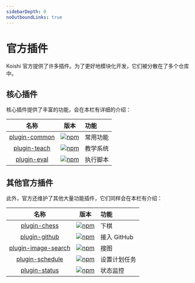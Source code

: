 ```yaml
---
sidebarDepth: 0
noOutboundLinks: true
---
```


# 官方插件

Koishi 官方提供了许多插件。为了更好地模块化开发，它们被分散在了多个仓库中。

## 核心插件

核心插件提供了丰富的功能，会在本栏有详细的介绍：

| 名称 | 版本 | 功能 |
|:-:|:-:|:--|
| [plugin-common](https://github.com/koishijs/koishi/tree/master/packages/plugin-common) | [![npm](https://img.shields.io/npm/v/koishi-plugin-common?style=flat-square)](https://www.npmjs.com/package/koishi-plugin-common) | 常用功能 |
| [plugin-teach](https://github.com/koishijs/koishi/tree/master/packages/plugin-teach) | [![npm](https://img.shields.io/npm/v/koishi-plugin-teach?style=flat-square)](https://www.npmjs.com/package/koishi-plugin-teach) | 教学系统 |
| [plugin-eval](https://github.com/koishijs/koishi/tree/master/packages/plugin-eval) | [![npm](https://img.shields.io/npm/v/koishi-plugin-eval?style=flat-square)](https://www.npmjs.com/package/koishi-plugin-eval) | 执行脚本 |

## 其他官方插件

此外，官方还维护了其他大量功能插件，它们同样会在本栏有介绍：

| 名称 | 版本 | 功能 |
|:-:|:-:|:--|
| [plugin-chess](https://github.com/koishijs/plugin-chess) | [![npm](https://img.shields.io/npm/v/koishi-plugin-chess?style=flat-square)](https://www.npmjs.com/package/koishi-plugin-chess) | 下棋 |
| [plugin-github](https://github.com/koishijs/plugin-github) | [![npm](https://img.shields.io/npm/v/koishi-plugin-github?style=flat-square)](https://www.npmjs.com/package/koishi-plugin-github) | 接入 GitHub |
| [plugin-image-search](https://github.com/koishijs/plugin-image-search) | [![npm](https://img.shields.io/npm/v/koishi-plugin-image-search?style=flat-square)](https://www.npmjs.com/package/koishi-plugin-image-search) | 搜图 |
| [plugin-schedule](https://github.com/koishijs/koishi/tree/master/packages/plugin-schedule) | [![npm](https://img.shields.io/npm/v/koishi-plugin-schedule?style=flat-square)](https://www.npmjs.com/package/koishi-plugin-schedule) | 设置计划任务 |
| [plugin-status](https://github.com/koishijs/plugin-status) | [![npm](https://img.shields.io/npm/v/koishi-plugin-status?style=flat-square)](https://www.npmjs.com/package/koishi-plugin-status) | 状态监控 |
